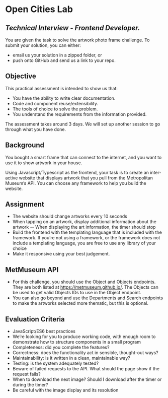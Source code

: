 # Open Cities Lab
## _Technical Interview - Frontend Developer._

You are given the task to solve the artwork photo frame challenge. 
To submit your solution, you can either:
- email us your solution in a zipped folder, or
- push onto GitHub and send us a link to your repo.


## Objective
This practical assessment is intended to show us that:
- You have the ability to write clear documentation.
- Code and component reuse/extensibility.
- The tools of choice to solve the problem.
- You understand the requirements from the information provided.

The assessment takes around 3 days. We will set up another session to go through what you have done.

## Background

You bought a smart frame that can connect to the internet, and you want to use it to show artwork in your house.

Using Javascript/Typescript as the frontend, your task is to create an inter-active website that displays artwork that you pull from the Metropolitan Museum’s API. You can choose any framework to help you build the website.

## Assignment
- The website should change artworks every 10 seconds
- When tapping on an artwork, display additional information about the artwork
-- When displaying the art information, the timer should stop
- Build the frontend with the templating language that is included with the framework. If you’re not using a framework, or the framework does not include a templating language, you are free to use any library of your choice
- Make it responsive using your best judgement.

## MetMuseum API

- For this challenge, you should use the Object and Objects endpoints. They are both listed at https://metmuseum.github.io/. The Objects can be used to get valid Objects IDs to use in the Object endpoint.
- You can also go beyond and use the Departments and Search endpoints to make the artworks selected more thematic, but this is optional.

## Evaluation Criteria
- JavaScript/ES6 best practices
- We’re looking for you to produce working code, with enough room to demonstrate how to structure components in a small program
- Completeness: did you complete the features?
- Correctness: does the functionality act in sensible, thought-out ways?
- Maintainability: is it written in a clean, maintainable way?
- Testing: is the system adequately tested?
- Beware of failed requests to the API. What should the page show if the request fails?
- When to download the next image? Should I download after the timer or during the timer?
- Be careful with the image display and its resolution
